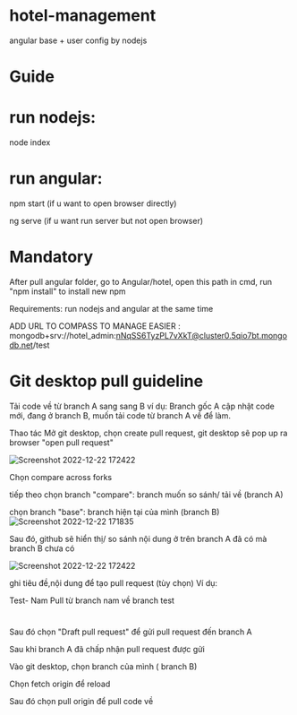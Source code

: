 # hotel-management
angular base + user config by nodejs

# Guide #
run nodejs:
=============
node index

run angular: 
=============
npm start (if u want to open browser directly)

ng serve (if u want run server but not open browser)
             
# Mandatory #
After pull angular folder, go to Angular/hotel, open this path in cmd, run "npm install" to install new npm

Requirements: run nodejs and angular at the same time


ADD URL TO COMPASS TO MANAGE EASIER : 
mongodb+srv://hotel_admin:nNqSS6TyzPL7vXkT@cluster0.5qio7bt.mongodb.net/test

# Git desktop pull guideline #
Tải code về từ branch A sang sang B
ví dụ: 
Branch gốc A cập nhật code mới, đang ở branch B, muốn tải code từ branch A về để làm.

Thao tác
Mở git desktop, chọn create pull request, git desktop sẽ pop up ra browser "open pull request" 


![Screenshot 2022-12-22 172422](https://user-images.githubusercontent.com/75104291/209114303-7f4c5108-eac3-4900-90bd-b840c74aa879.jpg)



Chọn compare across forks

tiếp theo chọn branch "compare": branch muốn so sánh/ tải về (branch A)

chọn branch "base": branch hiện tại của mình (branch B)![Screenshot 2022-12-22 171835](https://user-images.githubusercontent.com/75104291/209113730-ac6bbfcd-ce59-49f1-b86c-d1d2a05eb73c.jpg)

Sau đó, github sẽ hiển thị/ so sánh nội dung ở trên branch A đã có mà branch B chưa có


![Screenshot 2022-12-22 172422](https://user-images.githubusercontent.com/75104291/209114550-e32d8a02-14ac-4e06-a4a8-b473d4a89fb5.jpg)

ghi tiêu đề,nội dung để tạo pull request (tùy chọn)
Ví dụ: 

Test- Nam
Pull từ branch nam về branch test

# #

Sau đó chọn "Draft pull request" để gửi pull request đến branch A


Sau khi branch A đã chấp nhận pull request được gửi

Vào git desktop, chọn branch của mình ( branch B)

Chọn fetch origin để reload

Sau đó chọn pull origin để pull code về





